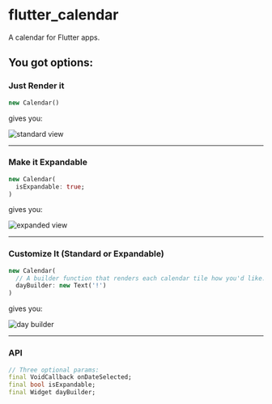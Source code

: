 # flutter_calendar

A calendar for Flutter apps.

## You got options:

### Just Render it

```dart
new Calendar()
```

gives you:

![standard view](http://res.cloudinary.com/ericwindmill/image/upload/c_scale,h_500/v1518649521/flutter_calendar_standard_lu6l9i.gif)

***

### Make it Expandable

```dart
new Calendar(
  isExpandable: true;
)
```

gives you:

![expanded view](http://res.cloudinary.com/ericwindmill/image/upload/c_scale,h_500/v1518649515/flutter_calendar_expanded_d6gi9n.gif)

***

### Customize It (Standard or Expandable)

```dart
new Calendar(
  // A builder function that renders each calendar tile how you'd like.
  dayBuilder: new Text('!')
)
```

gives you:

![day builder](http://res.cloudinary.com/ericwindmill/image/upload/c_scale,h_500,w_231/v1518649516/Simulator_Screen_Shot_-_iPhone_X_-_2018-02-14_at_15.04.04_jtranm.png)

***

### API
```dart
// Three optional params:
final VoidCallback onDateSelected;
final bool isExpandable;
final Widget dayBuilder;
```
  